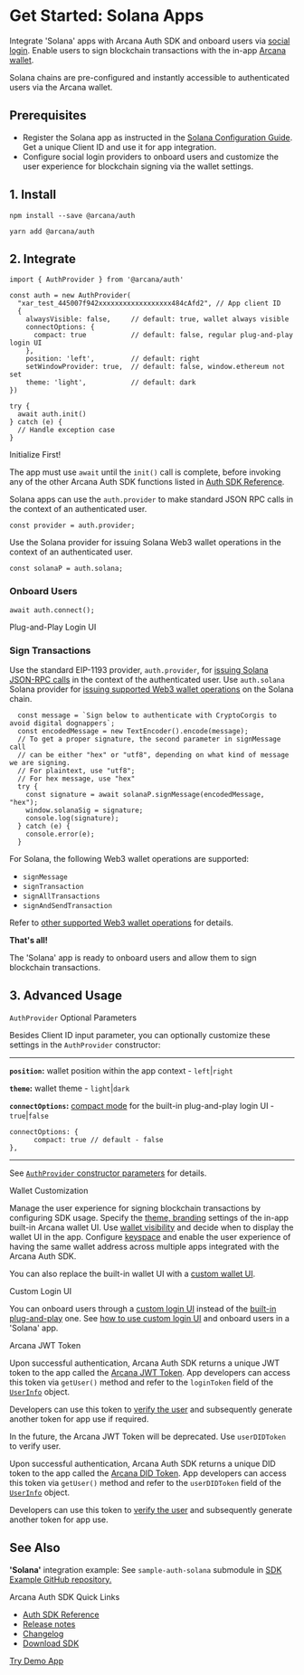 # Get Started: Solana Apps

Integrate 'Solana' apps with Arcana Auth SDK and onboard users via [social login](../../concepts/social-login/). Enable users to sign blockchain transactions with the in-app [Arcana wallet](../../concepts/anwallet/).

Solana chains are pre-configured and instantly accessible to authenticated users via the Arcana wallet.

## Prerequisites

- Register the Solana app as instructed in the [Solana Configuration Guide](../../setup/config-dApp-with-db-for-Solana/). Get a unique Client ID and use it for app integration.
- Configure social login providers to onboard users and customize the user experience for blockchain signing via the wallet settings.

## 1. Install

```
npm install --save @arcana/auth

```

```
yarn add @arcana/auth

```

## 2. Integrate

```
import { AuthProvider } from '@arcana/auth'

```

```
const auth = new AuthProvider(
  "xar_test_445007f942xxxxxxxxxxxxxxxxxx484cAfd2", // App client ID
  { 
    alwaysVisible: false,     // default: true, wallet always visible
    connectOptions: {
      compact: true           // default: false, regular plug-and-play login UI
    },
    position: 'left',         // default: right
    setWindowProvider: true,  // default: false, window.ethereum not set
    theme: 'light',           // default: dark
})

```

```
try {
  await auth.init()
} catch (e) {
  // Handle exception case
}

```

Initialize First!

The app must use `await` until the `init()` call is complete, before invoking any of the other Arcana Auth SDK functions listed in [Auth SDK Reference](https://authsdk-ref-guide.netlify.app/).

Solana apps can use the `auth.provider` to make standard JSON RPC calls in the context of an authenticated user.

```
const provider = auth.provider;

```

Use the Solana provider for issuing Solana Web3 wallet operations in the context of an authenticated user.

```
const solanaP = auth.solana;

```

### Onboard Users

```
await auth.connect();

```

Plug-and-Play Login UI

### Sign Transactions

Use the standard EIP-1193 provider, `auth.provider`, for [issuing Solana JSON-RPC calls](../../auth/web3-ops/solana/#supported-jsonrpc-functions) in the context of the authenticated user. Use `auth.solana` Solana provider for [issuing supported Web3 wallet operations](../../auth/web3-ops/solana/#supported-web3-wallet-operations) on the Solana chain.

```
  const message = `Sign below to authenticate with CryptoCorgis to avoid digital dognappers`;
  const encodedMessage = new TextEncoder().encode(message);
  // To get a proper signature, the second parameter in signMessage call 
  // can be either "hex" or "utf8", depending on what kind of message we are signing. 
  // For plaintext, use "utf8"; 
  // For hex message, use "hex"
  try {
    const signature = await solanaP.signMessage(encodedMessage, "hex");
    window.solanaSig = signature;
    console.log(signature);
  } catch (e) {
    console.error(e);
  }

```

For Solana, the following Web3 wallet operations are supported:

- `signMessage`
- `signTransaction`
- `signAllTransactions`
- `signAndSendTransaction`

Refer to [other supported Web3 wallet operations](../../auth/web3-ops/solana/) for details.

**That's all!**

The 'Solana' app is ready to onboard users and allow them to sign blockchain transactions.

## 3. Advanced Usage

`AuthProvider` Optional Parameters

Besides Client ID input parameter, you can optionally customize these settings in the `AuthProvider` constructor:

______________________________________________________________________

**`position`:** wallet position within the app context - `left`|`right`

**`theme`:** wallet theme - `light`|`dark`

**`connectOptions`:** [compact mode](../../concepts/plug-and-play-auth/#compact-modal) for the built-in plug-and-play login UI - `true`|`false`

```
connectOptions: {
      compact: true // default - false
},

```

______________________________________________________________________

See [`AuthProvider` constructor parameters](https://authsdk-ref-guide.netlify.app/interfaces/constructorparams) for details.

Wallet Customization

Manage the user experience for signing blockchain transactions by configuring SDK usage. Specify the [theme, branding](../../setup/config-dApp-with-db/#settings-overview) settings of the in-app built-in Arcana wallet UI. Use [wallet visibility](../../concepts/anwallet/walletvisibility/) and decide when to display the wallet UI in the app. Configure [keyspace](../../concepts/keyspace-types/) and enable the user experience of having the same wallet address across multiple apps integrated with the Arcana Auth SDK.

You can also replace the built-in wallet UI with a [custom wallet UI](../../setup/config-custom-wallet-ui/).

Custom Login UI

You can onboard users through a [custom login UI](../../concepts/custom-login-ui/) instead of the [built-in plug-and-play](../../concepts/plug-and-play-auth/) one. See [how to use custom login UI](../../auth/onboard/vanilla/custom-ui/) and onboard users in a 'Solana' app.

Arcana JWT Token

Upon successful authentication, Arcana Auth SDK returns a unique JWT token to the app called the [Arcana JWT Token](../../concepts/an-jwt-token/). App developers can access this token via `getUser()` method and refer to the `loginToken` field of the [`UserInfo`](https://authsdk-ref-guide.netlify.app/interfaces/userinfo) object.

Developers can use this token to [verify the user](../../concepts/jwt-token-validation/) and subsequently generate another token for app use if required.

In the future, the Arcana JWT Token will be deprecated. Use `userDIDToken` to verify user.

Upon successful authentication, Arcana Auth SDK returns a unique DID token to the app called the [Arcana DID Token](../../concepts/an-jwt-token/). App developers can access this token via `getUser()` method and refer to the `userDIDToken` field of the [`UserInfo`](https://authsdk-ref-guide.netlify.app/interfaces/userinfo) object.

Developers can use this token to [verify the user](../../concepts/an-did-token/#verify-did-token) and subsequently generate another token for app use.

## See Also

**'Solana'** integration example: See `sample-auth-solana` submodule in [SDK Example GitHub repository.](https://github.com/arcana-network/auth-examples)

Arcana Auth SDK Quick Links

- [Auth SDK Reference](https://authsdk-ref-guide.netlify.app/)
- [Release notes](../../relnotes/latest-auth-release-note/)
- [Changelog](https://github.com/arcana-network/auth/releases)
- [Download SDK](https://www.npmjs.com/package/@arcana/auth)

[Try Demo App](https://demo.arcana.network)
